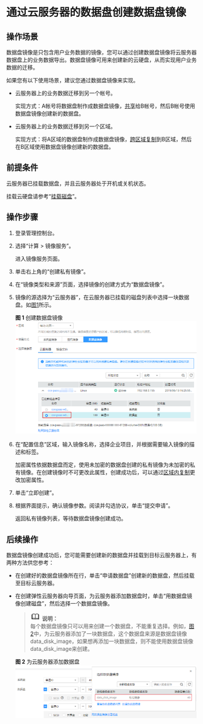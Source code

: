 # 通过云服务器的数据盘创建数据盘镜像<a name="ims_01_0214"></a>

## 操作场景<a name="section18717101118575"></a>

数据盘镜像是只包含用户业务数据的镜像，您可以通过创建数据盘镜像将云服务器数据盘上的业务数据导出。数据盘镜像可用来创建新的云硬盘，从而实现用户业务数据的迁移。

如果您有以下使用场景，建议您通过数据盘镜像来实现。

-   云服务器上的业务数据迁移到另一个帐号。

    实现方式：A帐号将数据盘制作成数据盘镜像，[共享](共享指定镜像.md)给B帐号，然后B帐号使用数据盘镜像创建新的数据盘。

-   云服务器上的业务数据迁移到另一个区域。

    实现方式：将A区域的数据盘制作成数据盘镜像，[跨区域复制](跨区域复制镜像.md)到B区域，然后在B区域使用数据盘镜像创建新的数据盘。


## 前提条件<a name="section5577833119352"></a>

云服务器已挂载数据盘，并且云服务器处于开机或关机状态。

挂载云硬盘请参考“[挂载磁盘](https://support.huaweicloud.com/usermanual-ecs/zh-cn_topic_0096293655.html)”。

## 操作步骤<a name="section175352011190"></a>

1.  登录管理控制台。
2.  选择“计算 \> 镜像服务”。

    进入镜像服务页面。

3.  单击右上角的“创建私有镜像”。
4.  在“镜像类型和来源”页面，选择镜像的创建方式为“数据盘镜像”。
5.  镜像的源选择为“云服务器”，在云服务器已挂载的磁盘列表中选择一块数据盘。如[图1](#fig8753820171917)所示。

    **图 1**  创建数据盘镜像<a name="fig8753820171917"></a>  
    ![](figures/创建数据盘镜像.png "创建数据盘镜像")

6.  在“配置信息”区域，输入镜像名称，选择企业项目，并根据需要输入镜像的描述和标签。

    加密属性依据数据盘而定，使用未加密的数据盘创建的私有镜像为未加密的私有镜像。在创建镜像时不可更改此属性，创建成功后，可以通过[区域内复制](区域内复制镜像.md)更改加密属性。

7.  单击“立即创建”。
8.  根据界面提示，确认镜像参数。阅读并勾选协议，单击“提交申请”。

    返回私有镜像列表，等待数据盘镜像创建成功。


## 后续操作<a name="section14131852173714"></a>

数据盘镜像创建成功后，您可能需要创建新的数据盘并挂载到目标云服务器上，有两种方法供您参考：

-   在创建好的数据盘镜像所在行，单击“申请数据盘”创建新的数据盘，然后挂载至目标云服务器。
-   在创建弹性云服务器向导页面，为云服务器添加数据盘时，单击“用数据盘镜像创建磁盘”，然后选择一个数据盘镜像。

    >![](public_sys-resources/icon-note.gif) **说明：**   
    >每个数据盘镜像只可以用来创建一个数据盘，不能重复选择。例如，[图2](#fig974917131918)中，为云服务器添加了一块数据盘，这个数据盘来源是数据盘镜像data\_disk\_image，如果想再添加一块数据盘，则不能使用数据盘镜像data\_disk\_image来创建。  

    **图 2**  为云服务器添加数据盘<a name="fig974917131918"></a>  
    ![](figures/为云服务器添加数据盘.png "为云服务器添加数据盘")


